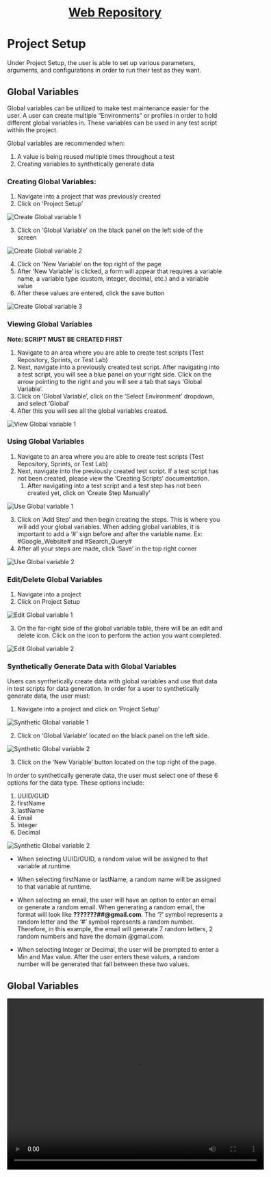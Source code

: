 <h1 style="text-align: center; text-decoration:underline; font-weight: bold;">Web Repository</h1>

# Project Setup
Under Project Setup, the user is able to set up various parameters, arguments, and configurations in order to run their test as they want.

## Global Variables <!-- {docsify-ignore} --> 
Global variables can be utilized to make test maintenance easier for the user. A user can create multiple “Environments” or profiles in order to hold different global variables in. These variables can be used in any test script within the project.

Global variables are recommended when:

1. A value is being reused multiple times throughout a test
1. Creating variables to synthetically generate data

### Creating Global Variables: 
1. Navigate into a project that was previously created
2. Click on ‘Project Setup’

![Create Global variable 1](../../_media/_webimages/Create_Global_Var_1.png)

3. Click on ‘Global Variable’ on the black panel on the left side of the screen

![Create Global variable 2](../../_media/_webimages/Create_Global_Var_2.png)

4. Click on ‘New Variable’ on the top right of the page
5. After ‘New Variable’ is clicked, a form will appear that requires a variable name, a variable type (custom, integer, decimal, etc.) and a variable value
6. After these values are entered, click the save button

![Create Global variable 3](../../_media/_webimages/Create_Global_Var_3.png)

### Viewing Global Variables
**Note: SCRIPT MUST BE CREATED FIRST**
1. Navigate to an area where you are able to create test scripts (Test Repository, Sprints, or Test Lab)
1. Next, navigate into a previously created test script. After navigating into a test script, you will see a blue panel on your right side. Click on the arrow pointing to the right and you will see a tab that says ‘Global Variable’.
1. Click on ‘Global Variable’, click on the ‘Select Environment’ dropdown, and select ‘Global’
1. After this you will see all the global variables created.

![View Global variable 1](../../_media/_webimages/View_Global_Var_1.png)

### Using Global Variables
1. Navigate to an area where you are able to create test scripts (Test Repository, Sprints, or Test Lab)
2. Next, navigate into the previously created test script. If a test script has not been created, please view the ‘Creating Scripts’ documentation.
   1. After navigating into a test script and a test step has not been created yet, click on ‘Create Step Manually’

![Use Global variable 1](../../_media/_webimages/Use_Global_Var_1.png)

3. Click on ‘Add Step’ and then begin creating the steps. This is where you will add your global variables. When adding global variables, it is important to add a ‘#’ sign before and after the variable name. Ex: #Google\_Website# and #Search\_Query#
4. After all your steps are made, click ‘Save’ in the top right corner

![Use Global variable 2](../../_media/_webimages/Use_Global_Var_2.png)

### Edit/Delete Global Variables
1. Navigate into a project
2. Click on Project Setup

![Edit Global variable 1](../../_media/_webimages/Edit_Global_Var_1.png)

3. On the far-right side of the global variable table, there will be an edit and delete icon. Click on the icon to perform the action you want completed.

![Edit Global variable 2](../../_media/_webimages/Edit_Global_Var_2.png)

### Synthetically Generate Data with Global Variables
Users can synthetically create data with global variables and use that data in test scripts for data generation.
In order for a user to synthetically generate data, the user must:

1. Navigate into a project and click on ‘Project Setup’

![Synthetic Global variable 1](../../_media/_webimages/Synth_Global_Var_1.png)

2. Click on ‘Global Variable’ located on the black panel on the left side.

![Synthetic Global variable 2](../../_media/_webimages/Synth_Global_Var_2.png)

3. Click on the ‘New Variable’ button located on the top right of the page.

In order to synthetically generate data, the user must select one of these 6 options for the data type. These options include:

1. UUID/GUID
1. firstName
1. lastName
1. Email
1. Integer
1. Decimal

![Synthetic Global variable 2](../../_media/_webimages/Synth_Global_Var_3.png)


- When selecting UUID/GUID, a random value will be assigned to that variable at runtime. 

- When selecting firstName or lastName, a random name will be assigned to that variable at runtime.

- When selecting an email, the user will have an option to enter an email or generate a random email. When generating a random email, the format will look like **???????##@gmail.com**. The ‘?’ symbol represents a random letter and the ‘#’ symbol represents a random number. Therefore, in this example, the email will generate 7 random letters, 2 random numbers and have the domain @gmail.com.

- When selecting Integer or Decimal, the user will be prompted to enter a Min and Max value. After the user enters these values, a random number will be generated that fall between these two values. 

## Global Variables

<video width="600px" height="400px" controls>
  <source src="/_webrepo/_projectcreation/../../_media/_videos/_webVideos/Clip19-GlobalVariables.mp4" type="video/mp4">
</video>